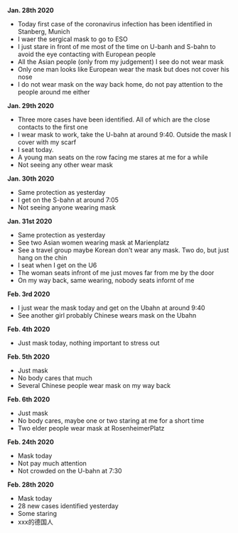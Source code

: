 **Jan. 28th 2020**
* Today first case of the coronavirus infection has been identified in Stanberg, Munich  
* I waer the sergical mask to go to ESO
* I just stare in front of me most of the time on U-banh and S-bahn to avoid the eye contacting with European people
* All the Asian people (only from my judgement) I see do not wear mask
* Only one man looks like European wear the mask but does not cover his nose
* I do not wear mask on the way back home, do not pay attention to the people around me either

**Jan. 29th 2020**
* Three more cases have been identified. All of which are the close contacts to the first one
* I wear mask to work, take the U-bahn at around 9:40. Outside the mask I cover with my scarf
* I seat today.
* A young man seats on the row facing me stares at me for a while
* Not seeing any other wear mask

**Jan. 30th 2020**
* Same protection as yesterday
* I get on the S-bahn at around 7:05
* Not seeing anyone wearing mask

**Jan. 31st 2020**
* Same protection as yesterday
* See two Asian women wearing mask at Marienplatz
* See a travel group maybe Korean don't wear any mask. Two do, but just hang on the chin
* I seat when I get on the U6
* The woman seats infront of me just moves far from me by the door
* On my way back, same wearing, nobody seats infornt of me

**Feb. 3rd 2020**
* I just wear the mask today and get on the Ubahn at around 9:40
* See another girl probably Chinese wears mask on the Ubahn  

**Feb. 4th 2020**
* Just mask today, nothing important to stress out

**Feb. 5th 2020**
* Just mask
* No body cares that much
* Several Chinese people wear mask on my way back

**Feb. 6th 2020**
* Just mask
* No body cares, maybe one or two staring at me for a short time
* Two elder people wear mask at RosenheimerPlatz

**Feb. 24th 2020**
* Mask today
* Not pay much attention
* Not crowded on the U-bahn at 7:30

**Feb. 28th 2020**
* Mask today
* 28 new cases identified yesterday
* Some staring 
* xxx的德国人
